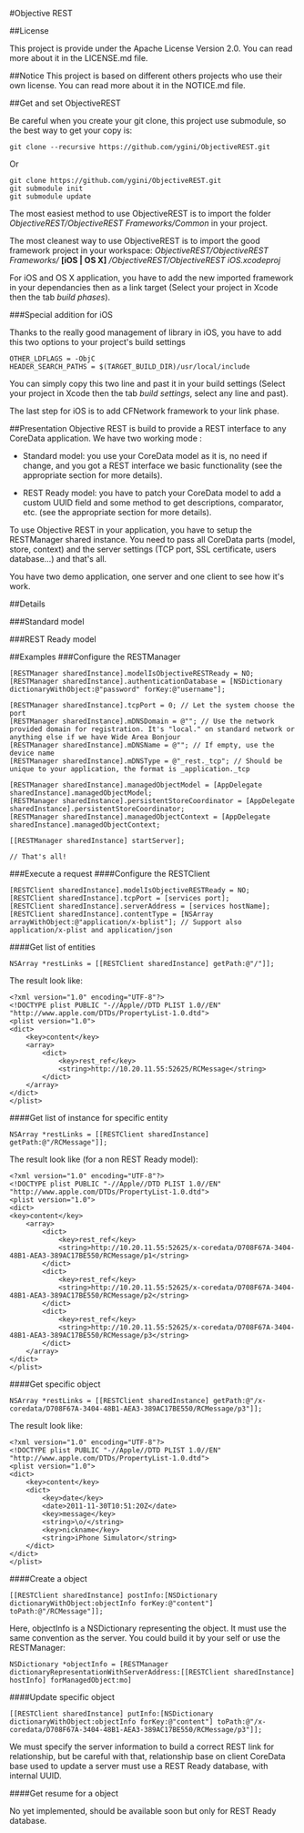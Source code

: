 #Objective REST

##License

This project is provide under the Apache License Version 2.0. You can read more about it in the LICENSE.md file.

##Notice
This project is based on different others projects who use their own license. You can read more about it in the NOTICE.md file.

##Get and set ObjectiveREST

Be careful when you create your git clone, this project use submodule, so the best way to get your copy is:

    git clone --recursive https://github.com/ygini/ObjectiveREST.git

Or

    git clone https://github.com/ygini/ObjectiveREST.git
    git submodule init
    git submodule update

The most easiest method to use ObjectiveREST is to import the folder *ObjectiveREST/ObjectiveREST Frameworks/Common* in your project.

The most cleanest way to use ObjectiveREST is to import the good framework project in your workspace: *ObjectiveREST/ObjectiveREST Frameworks/* **[iOS | OS X]** */ObjectiveREST/ObjectiveREST iOS.xcodeproj*

For iOS and OS X application, you have to add the new imported framework in your dependancies then as a link target (Select your project in Xcode then the tab *build phases*).

###Special addition for iOS

Thanks to the really good management of library in iOS, you have to add this two options to your project's build settings

	OTHER_LDFLAGS = -ObjC
	HEADER_SEARCH_PATHS = $(TARGET_BUILD_DIR)/usr/local/include

You can simply copy this two line and past it in your build settings (Select your project in Xcode then the tab *build settings*, select any line and past).

The last step for iOS is to add CFNetwork framework to your link phase.

##Presentation
Objective REST is build to provide a REST interface to any CoreData application. We have two working mode :

* Standard model: you use your CoreData model as it is, no need if change, and you got a REST interface we basic functionality (see the appropriate section for more details).

* REST Ready model: you have to patch your CoreData model to add a custom UUID field and some method to get descriptions, comparator, etc. (see the appropriate section for more details).

To use Objective REST in your application, you have to setup the RESTManager shared instance. You need to pass all CoreData parts (model, store, context) and the server settings (TCP port, SSL certificate, users database…) and that's all. 

You have two demo application, one server and one client to see how it's work.

##Details

###Standard model

###REST Ready model

##Examples
###Configure the RESTManager

    [RESTManager sharedInstance].modelIsObjectiveRESTReady = NO;
    [RESTManager sharedInstance].authenticationDatabase = [NSDictionary dictionaryWithObject:@"password" forKey:@"username"];
    
    [RESTManager sharedInstance].tcpPort = 0; // Let the system choose the port
    [RESTManager sharedInstance].mDNSDomain = @""; // Use the network provided domain for registration. It's "local." on standard network or anything else if we have Wide Area Bonjour
    [RESTManager sharedInstance].mDNSName = @""; // If empty, use the device name
    [RESTManager sharedInstance].mDNSType = @"_rest._tcp"; // Should be unique to your application, the format is _application._tcp
    
    [RESTManager sharedInstance].managedObjectModel = [AppDelegate sharedInstance].managedObjectModel;
    [RESTManager sharedInstance].persistentStoreCoordinator = [AppDelegate sharedInstance].persistentStoreCoordinator;
    [RESTManager sharedInstance].managedObjectContext = [AppDelegate sharedInstance].managedObjectContext;
    
    [[RESTManager sharedInstance] startServer];
    
    // That's all!

###Execute a request
####Configure the RESTClient

    [RESTClient sharedInstance].modelIsObjectiveRESTReady = NO;
    [RESTClient sharedInstance].tcpPort = [services port];
    [RESTClient sharedInstance].serverAddress = [services hostName];
    [RESTClient sharedInstance].contentType = [NSArray arrayWithObject:@"application/x-bplist"]; // Support also application/x-plist and application/json

####Get list of entities

    NSArray *restLinks = [[RESTClient sharedInstance] getPath:@"/"]];

The result look like:

    <?xml version="1.0" encoding="UTF-8"?>
    <!DOCTYPE plist PUBLIC "-//Apple//DTD PLIST 1.0//EN" "http://www.apple.com/DTDs/PropertyList-1.0.dtd">
    <plist version="1.0">
    <dict>
    	<key>content</key>
    	<array>
    		<dict>
    			<key>rest_ref</key>
    			<string>http://10.20.11.55:52625/RCMessage</string>
    		</dict>
    	</array>
    </dict>
    </plist>

####Get list of instance for specific entity

    NSArray *restLinks = [[RESTClient sharedInstance] getPath:@"/RCMessage"]];

The result look like (for a non REST Ready model):

    <?xml version="1.0" encoding="UTF-8"?>
    <!DOCTYPE plist PUBLIC "-//Apple//DTD PLIST 1.0//EN" "http://www.apple.com/DTDs/PropertyList-1.0.dtd">
    <plist version="1.0">
    <dict>
    <key>content</key>
    	<array>
    		<dict>
    			<key>rest_ref</key>
    			<string>http://10.20.11.55:52625/x-coredata/D708F67A-3404-48B1-AEA3-389AC17BE550/RCMessage/p1</string>
    		</dict>
    		<dict>
    			<key>rest_ref</key>
    			<string>http://10.20.11.55:52625/x-coredata/D708F67A-3404-48B1-AEA3-389AC17BE550/RCMessage/p2</string>
    		</dict>
    		<dict>
    			<key>rest_ref</key>
    			<string>http://10.20.11.55:52625/x-coredata/D708F67A-3404-48B1-AEA3-389AC17BE550/RCMessage/p3</string>
    		</dict>
    	</array>
    </dict>
    </plist>


####Get specific object

    NSArray *restLinks = [[RESTClient sharedInstance] getPath:@"/x-coredata/D708F67A-3404-48B1-AEA3-389AC17BE550/RCMessage/p3"]];

The result look like:

    <?xml version="1.0" encoding="UTF-8"?>
    <!DOCTYPE plist PUBLIC "-//Apple//DTD PLIST 1.0//EN" "http://www.apple.com/DTDs/PropertyList-1.0.dtd">
    <plist version="1.0">
    <dict>
        <key>content</key>
    	<dict>
    		<key>date</key>
    		<date>2011-11-30T10:51:20Z</date>
    		<key>message</key>
    		<string>\o/</string>
    		<key>nickname</key>
    		<string>iPhone Simulator</string>
    	</dict>
    </dict>
    </plist>

####Create a object

    [[RESTClient sharedInstance] postInfo:[NSDictionary dictionaryWithObject:objectInfo forKey:@"content"] toPath:@"/RCMessage"]];

Here, objectInfo is a NSDictionary representing the object. It must use the same convention as the server. You could build it by your self or use the RESTManager:

    NSDictionary *objectInfo = [RESTManager dictionaryRepresentationWithServerAddress:[[RESTClient sharedInstance] hostInfo] forManagedObject:mo]

####Update specific object

    [[RESTClient sharedInstance] putInfo:[NSDictionary dictionaryWithObject:objectInfo forKey:@"content"] toPath:@"/x-coredata/D708F67A-3404-48B1-AEA3-389AC17BE550/RCMessage/p3"]];
    
We must specify the server information to build a correct REST link for relationship, but be careful with that, relationship base on client CoreData base used to update a server must use a REST Ready database, with internal UUID.

####Get resume for a object

No yet implemented, should be available soon but only for REST Ready database.
